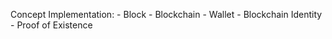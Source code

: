 Concept Implementation: 
    - Block
    - Blockchain
    - Wallet
    - Blockchain Identity
    - Proof of Existence

